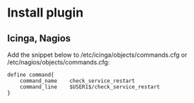 # Install plugin

## Icinga, Nagios

Add the snippet below to /etc/icinga/objects/commands.cfg or /etc/nagios/objects/commands.cfg:

```
define command{
    command_name    check_service_restart
    command_line    $USER1$/check_service_restart
}
```
